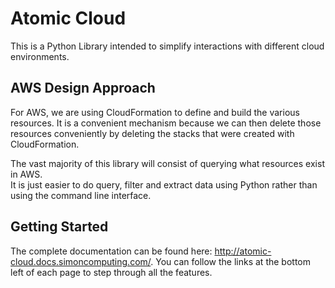 # Atomic Cloud

This is a Python Library intended to simplify interactions with different cloud environments. 

## AWS Design Approach

For AWS, we are using CloudFormation to define and build the various resources.  It is a convenient mechanism because we can then delete those resources conveniently by deleting
the stacks that were created with CloudFormation.  

The vast majority of this library will consist of querying what resources exist in AWS.  
It is just easier to do query, filter and extract data using Python rather than using the 
command line interface.

## Getting Started

The complete documentation can be found here: http://atomic-cloud.docs.simoncomputing.com/.  You can follow the links at the bottom left of each page to step through all the features.